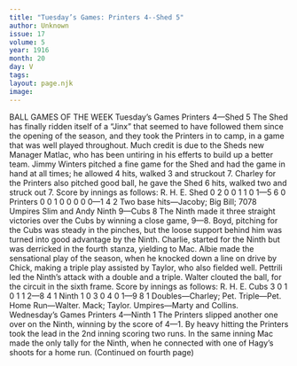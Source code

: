 ```yaml
---
title: "Tuesday’s Games: Printers 4--Shed 5"
author: Unknown
issue: 17
volume: 5
year: 1916
month: 20
day: V
tags:
layout: page.njk
image:
---
```

BALL GAMES OF THE WEEK    Tuesday’s Games    Printers 4—Shed 5       The Shed has finally ridden itself of a “Jinx” that seemed to have followed them since the opening of the season, and they took the Printers in to camp, in a game that was well played throughout.       Much credit is due to the Sheds new Manager Matlac, who has been untiring in his efferts to build up a better team.       Jimmy Winters pitched a fine game for the Shed and had the game in hand at all times; he allowed 4 hits, walked 3 and struckout 7.        Charley for the Printers also pitched good ball, he gave the Shed 6 hits, walked two and struck out 7.       Score by innings as follows:       				         R. H. E.   Shed		0 2 0 0 1 1 0 1—5   6   0   Printers	0 0 1 0 0 0 0 0—1   4   2      Two base hits—Jacoby; Big Bill; 7078   Umpires Slim and Andy      Ninth 9—Cubs 8      The Ninth made it three straight victories over the Cubs by winning a close game, 9—8.       Boyd, pitching for the Cubs was steady in the pinches, but the loose support behind him was turned into good advantage by the Ninth.       Charlie, started for the Ninth but was derricked in the fourth stanza, yielding to Mac.       Albie made the sensational play of the season, when he knocked down a line on drive by Chick, making a triple play assisted by Taylor, who also fielded well.       Pettrili led the Ninth’s attack with a double and a triple. Walter clouted the ball, for the circuit in the sixth frame.    Score by innings as follows:       				     R. H. E.   Cubs		3 0 1 0 1 1 2—8  4  1   Ninth	1 0 3 0 4 0 1—9  8  1      Doubles—Charley; Pet.    Triple—Pet.   Home Run—Walter.   Mack; Taylor.   Umpires—Marty and Collins.      Wednesday’s Games    Printers 4—Ninth 1       The Printers slipped another one over on the Ninth, winning by the score of 4—1.       By heavy hitting the Printers took the lead in the 2nd inning scoring two runs. In the same inning Mac made the only tally for the Ninth, when he connected with one of Hagy’s shoots for a home run.       (Continued on fourth page)    


